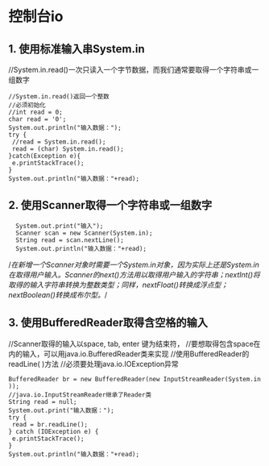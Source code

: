 # 控制台io

## 1. 使用标准输入串System.in
  //System.in.read()一次只读入一个字节数据，而我们通常要取得一个字符串或一组数字
  ```
  //System.in.read()返回一个整数
  //必须初始化
  //int read = 0;
  char read = '0';
  System.out.println("输入数据：");
  try {
   //read = System.in.read();
   read = (char) System.in.read();
  }catch(Exception e){
   e.printStackTrace();
  }
  System.out.println("输入数据："+read);
```

## 2. 使用Scanner取得一个字符串或一组数字

```
  System.out.print("输入");
  Scanner scan = new Scanner(System.in);
  String read = scan.nextLine();
  System.out.println("输入数据："+read); 
```
/*在新增一个Scanner对象时需要一个System.in对象，因为实际上还是System.in在取得用户输入。Scanner的next()方法用以取得用户输入的字符串；nextInt()将取得的输入字符串转换为整数类型；同样，nextFloat()转换成浮点型；nextBoolean()转换成布尔型。*/

## 3. 使用BufferedReader取得含空格的输入

//Scanner取得的输入以space, tab, enter 键为结束符，
  //要想取得包含space在内的输入，可以用java.io.BufferedReader类来实现
  //使用BufferedReader的readLine( )方法
  //必须要处理java.io.IOException异常
  ```
  BufferedReader br = new BufferedReader(new InputStreamReader(System.in ));
  //java.io.InputStreamReader继承了Reader类
  String read = null;
  System.out.print("输入数据：");
  try {
   read = br.readLine();
  } catch (IOException e) {
   e.printStackTrace();
  }
  System.out.println("输入数据："+read); 
  ```